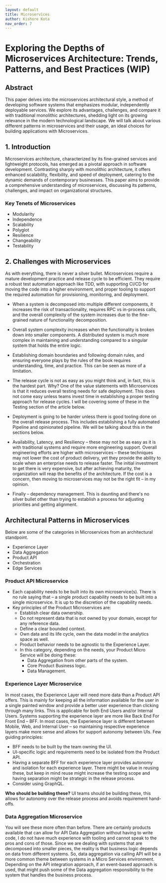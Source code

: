 ```yaml
---
layout: default
title: Microservices
author: Kishore Kota
nav_order: 7
---
```


# Exploring the Depths of Microservices Architecture: Trends, Patterns, and Best Practices (WIP)

## Abstract
This paper delves into the microservices architectural style, a method of developing software systems that emphasizes modular, independently deployable services. We explore its advantages, challenges, and compare it with traditional monolithic architectures, shedding light on its growing relevance in the modern technological landscape. We will talk about various different patterns in microservices and their usage, an ideal choices for building applications with Microservices.

## 1. Introduction
Microservices architecture, characterized by its fine-grained services and lightweight protocols, has emerged as a pivotal approach in software development. Contrasting sharply with monolithic architecture, it offers enhanced scalability, flexibility, and speed of deployment, catering to the dynamic demands of contemporary businesses. This paper aims to provide a comprehensive understanding of microservices, discussing its patterns, challenges, and impact on organizational structures.

### Key Tenets of Microservices

- Modularity
- Independence
- Scalability
- Polyglot 
- Resilience
- Changeability
- Testability

## 2. Challenges with Microservices

As with everything, there is never a silver bullet. Microservices require a mature development practice and release cycle to be efficient. They require a robust test automation approach like TDD, with supporting CI/CD for moving the code into a higher environment, and proper tooling to support the required automation for provisioning, monitoring, and deployment. 

- When a system is decomposed into multiple different components, it increases the risk of transactionality, requires RPC vs in-process calls, and the overall complexity of the system increases due to the fine-grained nature of functionality decomposition.

- Overall system complexity increases when the functionality is broken down into smaller components. A distributed system is much more complex in maintaining and understanding compared to a singular system that holds the entire logic.

- Establishing domain boundaries and following domain rules, and ensuring everyone plays by the rules of the book requires understanding, time, and practice. This can be seen as more of a limitation.

- The release cycle is not as easy as you might think and, in fact, this is the hardest part. Why? One of the value statements with Microservices is that it reduces overall testing needs for safe deployment. This does not come easy unless teams invest time in establishing a proper testing approach for release cycles. I will be covering some of these in the Testing section of the article below.

- Deployment is going to be harder unless there is good tooling done on the overall release process. This includes establishing a fully automated Pipeline and opinionated pipeline. We will be talking about this in the sections below.

- Availability, Latency, and Resiliency – these may not be as easy as it is with traditional systems and require more engineering support. Overall engineering efforts are higher with microservices – these techniques may not lower the cost of product delivery, yet they provide the ability to scale when an enterprise needs to release faster. The initial investment to get there is very expensive, but after achieving maturity, the organization will reap the benefits of the architecture. If the cost is a concern, then moving to microservices may not be the right fit – in my opinion.

- Finally – dependency management. This is daunting and there's no silver bullet other than trying to establish a process for adjusting priorities and getting alignment.

## Architectural Patterns in Microservices

Below are some of the categories in Microservices from an architectural standpoint. 
- Experience Layer
- Data Aggregation
- Product API
- Orchestration 
- Edge Services

### Product API Microservice
- Each capability needs to be built into its own microservice(s). There is no rule saying that – a single product capability needs to be built into a single microservice. It is up to the discretion of the capability needs.
- Key principles of the Product Microservices are:
  - Establish clear data ownership.
  - Do not represent data that is not owned by your domain, except for any reference data. 
  - Define a clear bounded context.
  - Own data and its life cycle, own the data model in the analytics space as well.
  - Product behavior needs to be agnostic to the Experience Layer.
  - In this category, depending on the needs, your Product Micro Service will be doing these:
    - Data Aggregation from other parts of the system.
    - Core Product Business logic.
    - Data Management.

### Experience Layer Microservice
In most cases, the Experience Layer will need more data than a Product API offers. This is mainly for keeping all the information available for the user in a single painted window and provide a better user experience than clicking through many links. This is applicable for both End Users and/or Internal Users.
Systems supporting the experience layer are more like Back End For Front End – BFF. In most cases, the Experience layer is different between Mobile, Web, and Internal User – so maintaining respective experience layers make more sense and allows for support autonomy between UIs.
Few guiding principles:
- BFF needs to be built by the team owning the UI.
- UI-specific logic and requirements need to be isolated from the Product API.
- Having a separate BFF for each experience layer provides autonomy and isolation for each experience layer. There might be value in reusing these, but keep in mind reuse might increase the testing scope and having separation might be strategic in the release process.
- Consider using GraphQL.

**Who should be building these?** UI teams should be building these, this allows for autonomy over the release process and avoids requirement hand-offs.

### Data Aggregation Microservice
You will see these more often than before. There are certainly products available that can allow for API Data Aggregation without having to write code, I do not have much experience with tooling and cannot speak to the pros and cons of those. Since we are dealing with systems that are decomposed into smaller pieces, the reality is that business logic depends on data from different systems. So, data aggregation via calling API will be a more common theme between systems in a Micro Services environment. Depending on the API integration approach, if an event-based approach is used, that might push some of the Data aggregation responsibility to the system that handles the business process.
